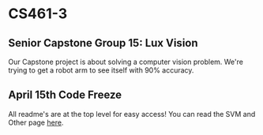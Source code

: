 # CS461-3

## Senior Capstone Group 15: Lux Vision

Our Capstone project is about solving a computer vision problem.
We're trying to get a robot arm to see itself with 90% accuracy.

## April 15th Code Freeze

All readme's are at the top level for easy access!
You can read the SVM and Other page [here](https://github.com/CampConn/Capstone/wiki/Code-Freeze-README---SVM-and-Others).
